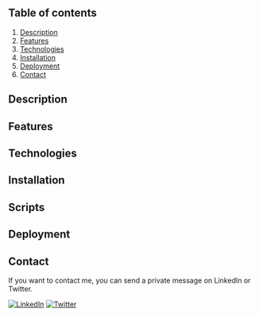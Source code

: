 <!-- PROJECT TITLE -->

<!-- TABLE OF CONTENTS -->
## Table of contents
1. [Description](#description)
2. [Features](#features)
3. [Technologies](#technologies)
4. [Installation](#installation)
5. [Deployment](#deployment)
6. [Contact](#contact)

<!-- DESCRIPTION -->
## Description

<!-- FEATURES -->
## Features

<!-- TECHNOLOGIES -->
## Technologies

<!-- INSTALLATION -->
## Installation

<!-- SCRIPTS -->
## Scripts

<!-- DEPLOYMENT -->
## Deployment

<!-- CONTACT -->
## Contact
If you want to contact me, you can send a private message on LinkedIn or Twitter.

[![LinkedIn](https://img.shields.io/badge/LinkedIn-0a66c2?style=flat&logo=linkedin)](https://www.linkedin.com/in/lszymanski7)
[![Twitter](https://img.shields.io/twitter/follow/lszymanski7_?label=Twitter&style=social)](https://twitter.com/lszymanski7_)